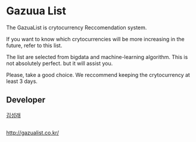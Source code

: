 # Gazuua List
The GazuaList is crytocurrency Reccomendation system.

If you want to know which crytocurrencies will be more increasing in the future, refer to this list.

The list are selected from bigdata and machine-learning algorithm. This is not absolutely perfect. but it will assist you.

Please, take a good choice. We reccommend keeping the crytocurrency at least 3 days.

## Developer
[김성래](https://github.com/boxfox619)

##
http://gazualist.co.kr/
